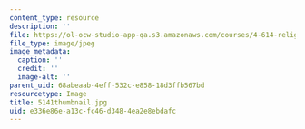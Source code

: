 ```yaml
---
content_type: resource
description: ''
file: https://ol-ocw-studio-app-qa.s3.amazonaws.com/courses/4-614-religious-architecture-and-islamic-cultures-fall-2002/e336e86ea13cfc46d3484ea2e8ebdafc_5141thumbnail.jpg
file_type: image/jpeg
image_metadata:
  caption: ''
  credit: ''
  image-alt: ''
parent_uid: 68abeaab-4eff-532c-e858-18d3ffb567bd
resourcetype: Image
title: 5141thumbnail.jpg
uid: e336e86e-a13c-fc46-d348-4ea2e8ebdafc
---
```

